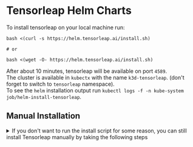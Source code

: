 # Tensorleap Helm Charts

To install tensorleap on your local machine run:

```
bash <(curl -s https://helm.tensorleap.ai/install.sh)

# or

bash <(wget -O- https://helm.tensorleap.ai/install.sh)
```

After about 10 minutes, tensorleap will be available on port `4589`. \
The cluster is available in `kubectx` with the name `k3d-tensorleap`. (don't forget to switch to `tensorleap` namespace). \
To see the `helm` installation output run `kubectl logs -f -n kube-system job/helm-install-tensorleap`.

## Manual Installation

<details>
<summary>If you don't want to run the install script for some reason, you can still install Tensorleap manually by taking the following steps</summary>

1. Install [docker](https://docs.docker.com/get-docker/) and [k3d](https://k3d.io/v5.4.6/#installation).
2. Create the needed directory structure:

```bash
VAR_DIR='/var/lib/tensorleap/standalone'
sudo mkdir -p $VAR_DIR
sudo chmod -R 777 $VAR_DIR
mkdir -p $VAR_DIR/manifests
mkdir -p $VAR_DIR/storage
mkdir -p $VAR_DIR/scripts
```

3. Download configuration files from the [config](./config) folder in this repo:

```bash
VAR_DIR='/var/lib/tensorleap/standalone'
BASE_CONFIG_URL='https://raw.githubusercontent.com/tensorleap/helm-charts/master/config'
curl $BASE_CONFIG_URL/k3d-config.yaml -o $VAR_DIR/manifests/k3d-config.yaml
curl $BASE_CONFIG_URL/tensorleap.yaml -o $VAR_DIR/manifests/tensorleap.yaml
curl $BASE_CONFIG_URL/k3d-entrypoint.sh -o $VAR_DIR/scripts/k3d-entrypoint.sh
chmod +x $VAR_DIR/scripts/k3d-entrypoint.sh
```

4. (optional) Setup volume mounts by updating the configuration files:

```yaml
# /var/lib/tensorleap/standalone/manifests/k3d-config.yaml
volumes:
  - volume: ...
  - volume: ...
  - volume: path/on/host:path/inside/container

# /var/lib/tensorleap/standalone/manifests/tensorleap.yaml
spec:
  ...
  valuesContent: |-
    tensorleap-engine:
      localDataDirectory: /path/inside/container
```

5. (optional) Enable experimental GPU support:
   1. Make sure to have nvidia drivers installed and configured to work with docker.
   2. Update the configuration files:

```yaml
# /var/lib/tensorleap/standalone/manifests/k3d-config.yaml
image: us-central1-docker.pkg.dev/tensorleap/main/k3s:v1.23.8-k3s1-cuda
options:
  runtime:
    gpuRequest: all

# /var/lib/tensorleap/standalone/manifests/tensorleap.yaml
spec:
  ...
  valuesContent: |-
    tensorleap-engine:
      gpu: true
```

6. Create a local docker registry (running in a container):

```bash
k3d registry create tensorleap-registry -p 5699
```

7. (optional): Pull the images listed in [images.txt](./images.txt), and push them to the local repository. This will allow faster startup and offline usage.

```
for image in $(curl https://raw.githubusercontent.com/tensorleap/helm-charts/master/images.txt);
do
  target=$(echo $image | sed "s/[^\/]*\//127.0.0.1:5699\//" | sed 's/@.*$//')
  docker pull $image && \
  docker tag $image $target && \
  docker push $target
done
```

8. Create a cluster with tensorleap installed:

```bash
k3d cluster create --config /var/lib/tensorleap/standalone/manifests/k3d-config.yaml
```

note that it will take some time for the installation to be ready. \
You can monitor progress by inspecting the cluster with `kubectl`

9. Create a directory inside the container for db backups

```
docker exec -it k3d-tensorleap-server-0 mkdir -m 777 /mongodb-backups
```

10. After the self initialization of the cluster, Tensorleap should be available on http://127.0.0.1:4589
</details>

